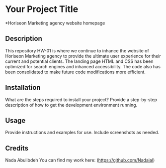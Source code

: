 # Your Project Title
*Horiseon Marketing agency website homepage

## Description 

This repository HW-01 is where we continue to inhance the website of Horiseon Marketing agency to provide the ultimate user experience for their current and potential clients.
The landing page HTML and CSS has been optimized for search engines and inhanced accessibility. The code also has been consolidated to make future code modifications more efficient.


## Installation

What are the steps required to install your project? Provide a step-by-step description of how to get the development environment running.


## Usage 

Provide instructions and examples for use. Include screenshots as needed. 


## Credits

Nada Abulibdeh
You can find my work here: (https://github.com/Nadaial)



